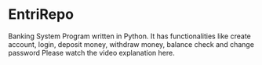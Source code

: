 # EntriRepo
Banking System Program written in Python. It has functionalities like create account, login, deposit money, withdraw money, balance check and change password
Please watch the video explanation here.
